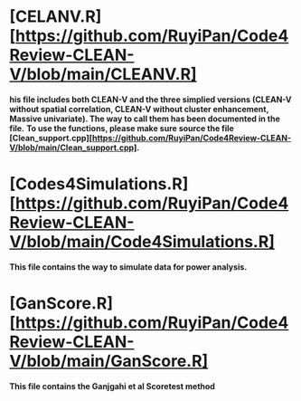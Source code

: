# [CELANV.R][https://github.com/RuyiPan/Code4Review-CLEAN-V/blob/main/CLEANV.R]
**his file includes both CLEAN-V and the three simplied versions (CLEAN-V without spatial correlation, CLEAN-V without cluster enhancement, Massive univariate). The way to call them has been documented in the file.** 
**To use the functions, please make sure source the file [Clean_support.cpp][https://github.com/RuyiPan/Code4Review-CLEAN-V/blob/main/Clean_support.cpp].**

# [Codes4Simulations.R][https://github.com/RuyiPan/Code4Review-CLEAN-V/blob/main/Code4Simulations.R]
**This file contains the way to simulate data for power analysis.**

# [GanScore.R][https://github.com/RuyiPan/Code4Review-CLEAN-V/blob/main/GanScore.R]
**This file contains the Ganjgahi et al Scoretest method**
